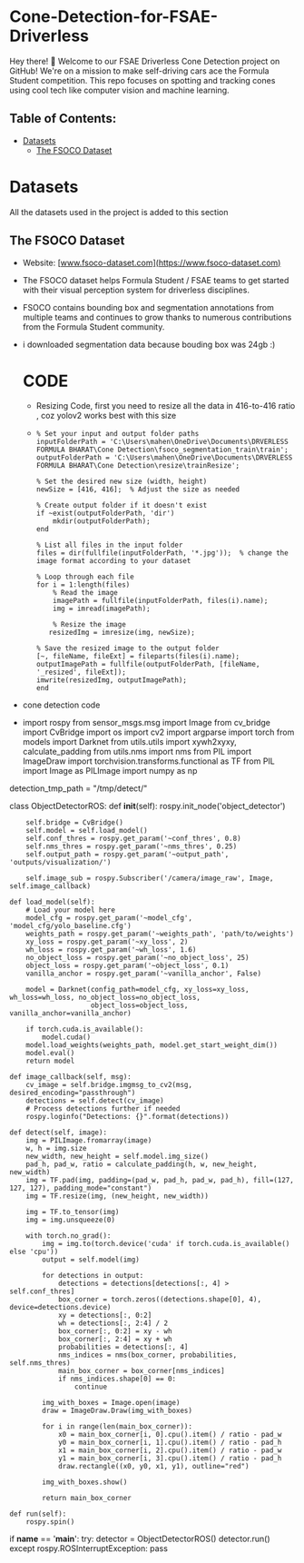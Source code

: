 # Cone-Detection-for-FSAE-Driverless
Hey there! 👋 Welcome to our FSAE Driverless Cone Detection project on GitHub! We're on a mission to make self-driving cars ace the Formula Student competition. This repo focuses on spotting and tracking cones using cool tech like computer vision and machine learning.

## Table of Contents:
- [Datasets](#datasets)
	- [The FSOCO Dataset](#fsoco)

# Datasets
All the datasets used in the project is added to this section
## The FSOCO Dataset
- Website: [www.fsoco-dataset.com](https://www.fsoco-dataset.com)

- The FSOCO dataset helps Formula Student / FSAE teams to get started with their visual perception system for driverless disciplines.

- FSOCO contains bounding box and segmentation annotations from multiple teams and continues to grow thanks to numerous contributions from the Formula Student community.

- i downloaded segmentation data because bouding box was 24gb :)

  # CODE
  - Resizing Code, first you need to resize all the data in 416-to-416 ratio , coz yolov2 works best with this size
  -     % Set your input and output folder paths
		inputFolderPath = 'C:\Users\mahen\OneDrive\Documents\DRVERLESS FORMULA BHARAT\Cone Detection\fsoco_segmentation_train\train';
		outputFolderPath = 'C:\Users\mahen\OneDrive\Documents\DRVERLESS FORMULA BHARAT\Cone Detection\resize\trainResize';

		% Set the desired new size (width, height)
		newSize = [416, 416];  % Adjust the size as needed

		% Create output folder if it doesn't exist
		if ~exist(outputFolderPath, 'dir')
		    mkdir(outputFolderPath);
		end

		% List all files in the input folder	
		files = dir(fullfile(inputFolderPath, '*.jpg'));  % change the image format according to your dataset

		% Loop through each file
		for i = 1:length(files)
    		% Read the image
    		imagePath = fullfile(inputFolderPath, files(i).name);
    		img = imread(imagePath);
    
    		% Resize the image
 		   resizedImg = imresize(img, newSize);
    
	    % Save the resized image to the output folder
	    [~, fileName, fileExt] = fileparts(files(i).name);
	    outputImagePath = fullfile(outputFolderPath, [fileName, '_resized', fileExt]);
	    imwrite(resizedImg, outputImagePath);
		end
- cone detection code
- 	import rospy
from sensor_msgs.msg import Image
from cv_bridge import CvBridge
import os
import cv2
import argparse
import torch
from models import Darknet
from utils.utils import xywh2xyxy, calculate_padding
from utils.nms import nms
from PIL import ImageDraw
import torchvision.transforms.functional as TF
from PIL import Image as PILImage
import numpy as np

detection_tmp_path = "/tmp/detect/"

class ObjectDetectorROS:
    def __init__(self):
        rospy.init_node('object_detector')

        self.bridge = CvBridge()
        self.model = self.load_model()
        self.conf_thres = rospy.get_param('~conf_thres', 0.8)
        self.nms_thres = rospy.get_param('~nms_thres', 0.25)
        self.output_path = rospy.get_param('~output_path', 'outputs/visualization/')

        self.image_sub = rospy.Subscriber('/camera/image_raw', Image, self.image_callback)

    def load_model(self):
        # Load your model here
        model_cfg = rospy.get_param('~model_cfg', 'model_cfg/yolo_baseline.cfg')
        weights_path = rospy.get_param('~weights_path', 'path/to/weights')
        xy_loss = rospy.get_param('~xy_loss', 2)
        wh_loss = rospy.get_param('~wh_loss', 1.6)
        no_object_loss = rospy.get_param('~no_object_loss', 25)
        object_loss = rospy.get_param('~object_loss', 0.1)
        vanilla_anchor = rospy.get_param('~vanilla_anchor', False)

        model = Darknet(config_path=model_cfg, xy_loss=xy_loss, wh_loss=wh_loss, no_object_loss=no_object_loss,
                        object_loss=object_loss, vanilla_anchor=vanilla_anchor)

        if torch.cuda.is_available():
            model.cuda()
        model.load_weights(weights_path, model.get_start_weight_dim())
        model.eval()
        return model

    def image_callback(self, msg):
        cv_image = self.bridge.imgmsg_to_cv2(msg, desired_encoding="passthrough")
        detections = self.detect(cv_image)
        # Process detections further if needed
        rospy.loginfo("Detections: {}".format(detections))

    def detect(self, image):
        img = PILImage.fromarray(image)
        w, h = img.size
        new_width, new_height = self.model.img_size()
        pad_h, pad_w, ratio = calculate_padding(h, w, new_height, new_width)
        img = TF.pad(img, padding=(pad_w, pad_h, pad_w, pad_h), fill=(127, 127, 127), padding_mode="constant")
        img = TF.resize(img, (new_height, new_width))

        img = TF.to_tensor(img)
        img = img.unsqueeze(0)

        with torch.no_grad():
            img = img.to(torch.device('cuda' if torch.cuda.is_available() else 'cpu'))
            output = self.model(img)

            for detections in output:
                detections = detections[detections[:, 4] > self.conf_thres]
                box_corner = torch.zeros((detections.shape[0], 4), device=detections.device)
                xy = detections[:, 0:2]
                wh = detections[:, 2:4] / 2
                box_corner[:, 0:2] = xy - wh
                box_corner[:, 2:4] = xy + wh
                probabilities = detections[:, 4]
                nms_indices = nms(box_corner, probabilities, self.nms_thres)
                main_box_corner = box_corner[nms_indices]
                if nms_indices.shape[0] == 0:
                    continue

            img_with_boxes = Image.open(image)
            draw = ImageDraw.Draw(img_with_boxes)

            for i in range(len(main_box_corner)):
                x0 = main_box_corner[i, 0].cpu().item() / ratio - pad_w
                y0 = main_box_corner[i, 1].cpu().item() / ratio - pad_h
                x1 = main_box_corner[i, 2].cpu().item() / ratio - pad_w
                y1 = main_box_corner[i, 3].cpu().item() / ratio - pad_h
                draw.rectangle((x0, y0, x1, y1), outline="red")

            img_with_boxes.show()

            return main_box_corner

    def run(self):
        rospy.spin()

if __name__ == '__main__':
    try:
        detector = ObjectDetectorROS()
        detector.run()
    except rospy.ROSInterruptException:
        pass

